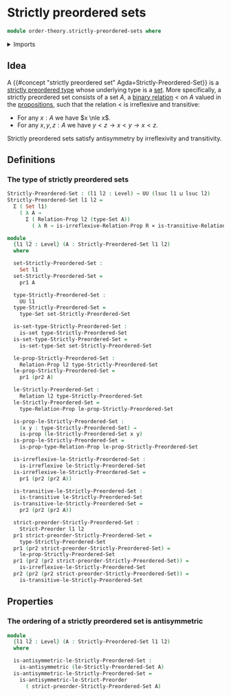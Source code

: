 # Strictly preordered sets

```agda
module order-theory.strictly-preordered-sets where
```

<details><summary>Imports</summary>

```agda
open import foundation.binary-relations
open import foundation.cartesian-product-types
open import foundation.dependent-pair-types
open import foundation.empty-types
open import foundation.negation
open import foundation.propositions
open import foundation.sets
open import foundation.universe-levels

open import order-theory.strict-preorders
```

</details>

## Idea

A {{#concept "strictly preordered set" Agda=Strictly-Preordered-Set}} is a
[strictly preordered type](order-theory.strict-preorders.md) whose underlying
type is a [set](foundation-core.sets.md). More specifically, a strictly
preordered set consists of a set $A$, a
[binary relation](foundation.binary-relations.md) $<$ on $A$ valued in the
[propositions](foundation-core.propositions.md), such that the relation $<$ is
irreflexive and transitive:

- For any $x:A$ we have $x \nle x$.
- For any $x,y,z:A$ we have $y<z \to x<y \to x<z$.

Strictly preordered sets satisfy antisymmetry by irreflexivity and transitivity.

## Definitions

### The type of strictly preordered sets

```agda
Strictly-Preordered-Set : (l1 l2 : Level) → UU (lsuc l1 ⊔ lsuc l2)
Strictly-Preordered-Set l1 l2 =
  Σ ( Set l1)
    ( λ A →
      Σ ( Relation-Prop l2 (type-Set A))
        ( λ R → is-irreflexive-Relation-Prop R × is-transitive-Relation-Prop R))

module _
  {l1 l2 : Level} (A : Strictly-Preordered-Set l1 l2)
  where

  set-Strictly-Preordered-Set :
    Set l1
  set-Strictly-Preordered-Set =
    pr1 A

  type-Strictly-Preordered-Set :
    UU l1
  type-Strictly-Preordered-Set =
    type-Set set-Strictly-Preordered-Set

  is-set-type-Strictly-Preordered-Set :
    is-set type-Strictly-Preordered-Set
  is-set-type-Strictly-Preordered-Set =
    is-set-type-Set set-Strictly-Preordered-Set

  le-prop-Strictly-Preordered-Set :
    Relation-Prop l2 type-Strictly-Preordered-Set
  le-prop-Strictly-Preordered-Set =
    pr1 (pr2 A)

  le-Strictly-Preordered-Set :
    Relation l2 type-Strictly-Preordered-Set
  le-Strictly-Preordered-Set =
    type-Relation-Prop le-prop-Strictly-Preordered-Set

  is-prop-le-Strictly-Preordered-Set :
    (x y : type-Strictly-Preordered-Set) →
    is-prop (le-Strictly-Preordered-Set x y)
  is-prop-le-Strictly-Preordered-Set =
    is-prop-type-Relation-Prop le-prop-Strictly-Preordered-Set

  is-irreflexive-le-Strictly-Preordered-Set :
    is-irreflexive le-Strictly-Preordered-Set
  is-irreflexive-le-Strictly-Preordered-Set =
    pr1 (pr2 (pr2 A))

  is-transitive-le-Strictly-Preordered-Set :
    is-transitive le-Strictly-Preordered-Set
  is-transitive-le-Strictly-Preordered-Set =
    pr2 (pr2 (pr2 A))

  strict-preorder-Strictly-Preordered-Set :
    Strict-Preorder l1 l2
  pr1 strict-preorder-Strictly-Preordered-Set =
    type-Strictly-Preordered-Set
  pr1 (pr2 strict-preorder-Strictly-Preordered-Set) =
    le-prop-Strictly-Preordered-Set
  pr1 (pr2 (pr2 strict-preorder-Strictly-Preordered-Set)) =
    is-irreflexive-le-Strictly-Preordered-Set
  pr2 (pr2 (pr2 strict-preorder-Strictly-Preordered-Set)) =
    is-transitive-le-Strictly-Preordered-Set
```

## Properties

### The ordering of a strictly preordered set is antisymmetric

```agda
module _
  {l1 l2 : Level} (A : Strictly-Preordered-Set l1 l2)
  where

  is-antisymmetric-le-Strictly-Preordered-Set :
    is-antisymmetric (le-Strictly-Preordered-Set A)
  is-antisymmetric-le-Strictly-Preordered-Set =
    is-antisymmetric-le-Strict-Preorder
      ( strict-preorder-Strictly-Preordered-Set A)
```
